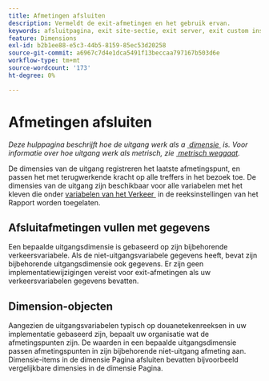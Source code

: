 ```yaml
---
title: Afmetingen afsluiten
description: Vermeldt de exit-afmetingen en het gebruik ervan.
keywords: afsluitpagina, exit site-sectie, exit server, exit custom insight
feature: Dimensions
exl-id: b2b1ee88-e5c3-44b5-8159-85ec53d20258
source-git-commit: a6967c7d4e1dca5491f13beccaa797167b503d6e
workflow-type: tm+mt
source-wordcount: '173'
ht-degree: 0%

---
```


# Afmetingen afsluiten

*Deze hulppagina beschrijft hoe de uitgang werk als a [&#x200B; dimensie &#x200B;](overview.md) is. Voor informatie over hoe uitgang werk als metrisch, zie [&#x200B; metrisch weggaat &#x200B;](../metrics/exits.md).*

De dimensies van de uitgang registreren het laatste afmetingspunt, en passen het met terugwerkende kracht op alle treffers in het bezoek toe. De dimensies van de uitgang zijn beschikbaar voor alle variabelen met het kleven die onder [&#x200B; variabelen van het Verkeer &#x200B;](/help/admin/tools/manage-rs/edit-settings/c-traffic-variables/traffic-var.md) in de reeksinstellingen van het Rapport worden toegelaten.

## Afsluitafmetingen vullen met gegevens

Een bepaalde uitgangsdimensie is gebaseerd op zijn bijbehorende verkeersvariabele. Als de niet-uitgangsvariabele gegevens heeft, bevat zijn bijbehorende uitgangsdimensie ook gegevens. Er zijn geen implementatiewijzigingen vereist voor exit-afmetingen als uw verkeersvariabelen gegevens bevatten.

## Dimension-objecten

Aangezien de uitgangsvariabelen typisch op douanetekenreeksen in uw implementatie gebaseerd zijn, bepaalt uw organisatie wat de afmetingspunten zijn. De waarden in een bepaalde uitgangsdimensie passen afmetingspunten in zijn bijbehorende niet-uitgang afmeting aan. Dimensie-items in de dimensie Pagina afsluiten bevatten bijvoorbeeld vergelijkbare dimensies in de dimensie Pagina.
